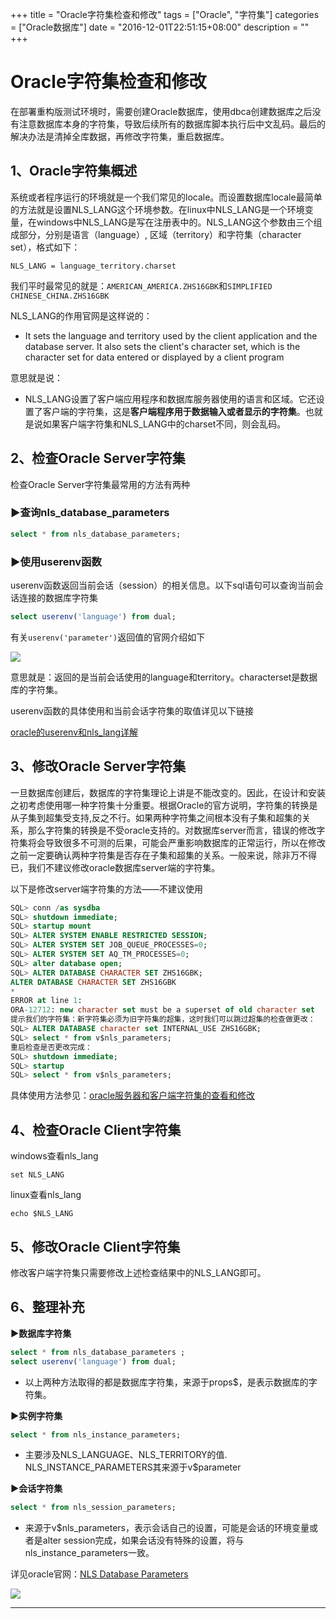 +++
title = "Oracle字符集检查和修改"
tags = ["Oracle", "字符集"]
categories = ["Oracle数据库"]
date = "2016-12-01T22:51:15+08:00"
description = ""
+++


# Oracle字符集检查和修改

在部署重构版测试环境时，需要创建Oracle数据库，使用dbca创建数据库之后没有注意数据库本身的字符集，导致后续所有的数据库脚本执行后中文乱码。最后的解决办法是清掉全库数据，再修改字符集，重启数据库。

## 1、Oracle字符集概述

系统或者程序运行的环境就是一个我们常见的locale。而设置数据库locale最简单的方法就是设置NLS_LANG这个环境参数。在linux中NLS_LANG是一个环境变量，在windows中NLS_LANG是写在注册表中的。NLS_LANG这个参数由三个组成部分，分别是语言（language）, 区域（territory）和字符集（character set），格式如下：

```shell
NLS_LANG = language_territory.charset
```

我们平时最常见的就是：`AMERICAN_AMERICA.ZHS16GBK`和`SIMPLIFIED CHINESE_CHINA.ZHS16GBK`

NLS_LANG的作用官网是这样说的：

- It sets the language and territory used by the client application and the database server. It also sets the client's character set, which is the character set for data entered or displayed by a client program

<!--more-->

意思就是说：

- NLS_LANG设置了客户端应用程序和数据库服务器使用的语言和区域。它还设置了客户端的字符集，这是**客户端程序用于数据输入或者显示的字符集**。也就是说如果客户端字符集和NLS_LANG中的charset不同，则会乱码。

## 2、检查Oracle Server字符集

检查Oracle Server字符集最常用的方法有两种

### ▶查询nls_database_parameters

```sql
select * from nls_database_parameters;
```

### ▶使用userenv函数

userenv函数返回当前会话（session）的相关信息。以下sql语句可以查询当前会话连接的数据库字符集

```sql
select userenv('language') from dual;
```

有关`userenv('parameter')`返回值的官网介绍如下

![](https://flowsnow.oss-cn-shanghai.aliyuncs.com/history/image/oracle/2016-11-29_194757.jpg)

意思就是：返回的是当前会话使用的language和territory。characterset是数据库的字符集。

userenv函数的具体使用和当前会话字符集的取值详见以下链接

[oracle的userenv和nls_lang详解][1]

## 3、修改Oracle Server字符集

一旦数据库创建后，数据库的字符集理论上讲是不能改变的。因此，在设计和安装之初考虑使用哪一种字符集十分重要。根据Oracle的官方说明，字符集的转换是从子集到超集受支持,反之不行。如果两种字符集之间根本没有子集和超集的关系，那么字符集的转换是不受oracle支持的。对数据库server而言，错误的修改字符集将会导致很多不可测的后果，可能会严重影响数据库的正常运行，所以在修改之前一定要确认两种字符集是否存在子集和超集的关系。一般来说，除非万不得已，我们不建议修改oracle数据库server端的字符集。

以下是修改server端字符集的方法——不建议使用

```sql
SQL> conn /as sysdba 
SQL> shutdown immediate; 
SQL> startup mount 
SQL> ALTER SYSTEM ENABLE RESTRICTED SESSION; 
SQL> ALTER SYSTEM SET JOB_QUEUE_PROCESSES=0; 
SQL> ALTER SYSTEM SET AQ_TM_PROCESSES=0; 
SQL> alter database open; 
SQL> ALTER DATABASE CHARACTER SET ZHS16GBK; 
ALTER DATABASE CHARACTER SET ZHS16GBK 
* 
ERROR at line 1: 
ORA-12712: new character set must be a superset of old character set 
提示我们的字符集：新字符集必须为旧字符集的超集，这时我们可以跳过超集的检查做更改： 
SQL> ALTER DATABASE character set INTERNAL_USE ZHS16GBK; 
SQL> select * from v$nls_parameters; 
重启检查是否更改完成： 
SQL> shutdown immediate;  
SQL> startup 
SQL> select * from v$nls_parameters; 
```

具体使用方法参见：[oracle服务器和客户端字符集的查看和修改][2]

## 4、检查Oracle Client字符集

windows查看nls_lang

```shell
set NLS_LANG
```

linux查看nls_lang

```shell
echo $NLS_LANG
```

## 5、修改Oracle Client字符集

修改客户端字符集只需要修改上述检查结果中的NLS_LANG即可。

## 6、整理补充 

**▶数据库字符集** 

```sql
select * from nls_database_parameters ;
select userenv('language') from dual;
```

- 以上两种方法取得的都是数据库字符集，来源于props$，是表示数据库的字符集。

**▶实例字符集** 

```sql
select * from nls_instance_parameters; 
```

- 主要涉及NLS_LANGUAGE、NLS_TERRITORY的值. NLS_INSTANCE_PARAMETERS其来源于v$parameter

**▶会话字符集** 

```sql
select * from nls_session_parameters; 
```

- 来源于v$nls_parameters，表示会话自己的设置，可能是会话的环境变量或者是alter session完成，如果会话没有特殊的设置，将与nls_instance_parameters一致。

详见oracle官网：[NLS Database Parameters][3]

![](https://flowsnow.oss-cn-shanghai.aliyuncs.com/history/image/oracle/NLS%20Data%20Dictionary%20Views.jpg)

--- 

[1]: https://suncle.me/2016/12/01/oracle%E7%9A%84userenv%E5%92%8Cnls-lang%E8%AF%A6%E8%A7%A3/
[2]: https://blog.csdn.net/dream19881003/article/details/6800056
[3]: https://docs.oracle.com/cd/E11882_01/server.112/e10729/ch3globenv.htm#NLSPG194